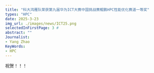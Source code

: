 ```yaml
---
title: "科大鸿雁队荣获第九届华为ICT大赛中国挑战赛鲲鹏HPC性能优化赛道一等奖"
types: "HPC"
date: 2025-3-23
img_url: ./images/news/ICT25.png
selectedInFirstPage: 3 # 
abstract: ""
Journalist:
- Yang Zhao
KeyWords:
- HPC
---
```


祝贺！！！